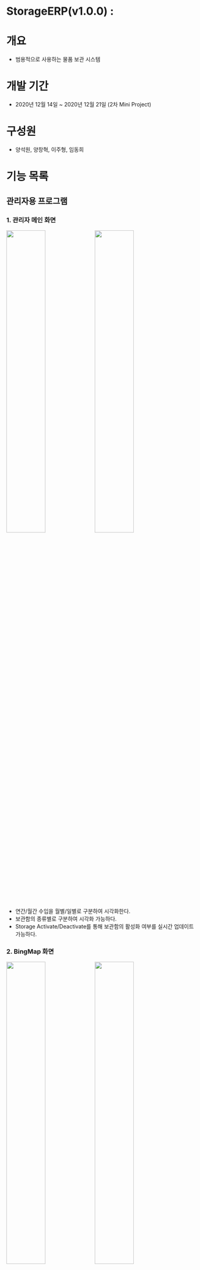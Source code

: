 # StorageERP(v1.0.0) : 

# 개요
- 범용적으로 사용하는 물품 보관 시스템

# 개발 기간
- 2020년 12월 14일 ~ 2020년 12월 21일 (2차 Mini Project)

# 구성원
- 양석원, 양창혁, 이주형, 임동희

# 기능 목록

## 관리자용 프로그램

### 1. 관리자 메인 화면

<div>
<img src="./TheProject/TheProject/Resources/동작화면/관리자_초기.png" width="45%">
<img src="./TheProject/TheProject/Resources/동작화면/관리자_출력.png" width="45%">
</div>

- 연간/월간 수입을 월별/일별로 구분하여 시각화한다.
- 보관함의 종류별로 구분하여 시각화 가능하다.
- Storage Activate/Deactivate를 통해 보관함의 활성화 여부를 실시간 업데이트 가능하다.

### 2. BingMap 화면

<div>
<img src="./TheProject/TheProject/Resources/동작화면/관리자_초기.png" width="45%">
<img src="./TheProject/TheProject/Resources/동작화면/관리자_출력.png" width="45%">
</div>

- 서울내에 보관함의 위치를 MapPushPin을 사용하여 BingMap에 나타낸다.
- MapPushPin에 마우스를 가져다대면 ToolTip으로 간단한 정보가 나타난다.
- MapPushPin을 클릭하면 상세 정보가 나타난다.

### 3. GanttChart 화면

<div>
<img src="./TheProject/TheProject/Resources/동작화면/관리자_초기.png" width="45%">
<img src="./TheProject/TheProject/Resources/동작화면/관리자_출력.png" width="45%">
</div>

- 보관소 위치별 보관함 사용 현황을 알 수 있다.
- 일반 / 신선 함별로 또는 기간별로 필터가 가능하다.


# 관리 항목

### 1. 보관함 정보

- 현재 보관함 상태에 따라 활성화/비활성화를 선택할 수 있다.
### 2. 관리자용 정보

- 월간/연간 매출액 추이를 그래프로 확인할 수 있다.
- 보관함 종류에 따라 데이터를 구분해 시각화할 수 있다.



# 사용 기술

## 언어

- C# 8.0

## 프레임워크

- .Net FrameWork 4.8
- EntityFrameWork 6.4
- Winform

## 데이터베이스

* MSSQL Server 2019

## 기타 개발환경

- Windows 10
- Microsoft Visual Studio Community 2019 v16.8
- Microsoft SQL Server Management Studio v18.6

# 데이터베이스 스키마

<img src="./TheProject/TheProject/Resources/동작화면/DatabaseSchema.png">

- StorageSelection table의 ExitDateExpected항목과 Reciept table의 TotalCost 항목은 역정규화한 결과이다.

- 이외의 모든 항목이 제 3 정규화까지 완료됐다


# UML

## 클래스 다이어그램
<img src="./TheProject/TheProject/Resources/동작화면/ClassDiagram.png">


## User Case Diagram

<img src="./TheProject/TheProject/Resources/동작화면/UserCaseDiagram.png">

## 순서도

<div>
<img width="90%" src="https://user-images.githubusercontent.com/32934089/102729356-cdeb9300-4373-11eb-9515-63c658c094d0.JPG">
<img src="./TheProject/TheProject/Resources/동작화면/순서도1.png" width="30%">
<img src="./TheProject/TheProject/Resources/동작화면/순서도2.png" width="60%">
</div>

# Point of Interest

# Data Analysis시 기본값이 제대로 출력되지 않는 문제 [#11](https://github.com/snrbs17/603_TeamProject/issues/11)

## 증상
- TimeScope를 Yearly로 설정한 후 바로 Search를 누를 경우 잘못된 값이 출력됨

## 원인
- Form 전체에 default값이 Monthly TimeScope 11월을 기준으로 설정되어 있음

## 결과
- TimeScope 설정이 바꿨을 때 default값이 새로 지정되도록 함수의 위치를 변경

# DGV_Search 에 페이지를 나누는 동작이 반영되지 않은 문제 [#9](https://github.com/snrbs17/603_TeamProject/issues/9)

## 증상
- DGV에 항목을 5개씩 표시해주고 이전/다음페이지 누르면 넘어가게 구현중이나 항목 나눠지는게 안먹히고 한번에 다 나옴

## 원인
- 가져온 코드에서 상황에 맞춰 바꾼 부분이 원인으로 예상됨 (원인 찾는중)

## 결과
- 작업중





